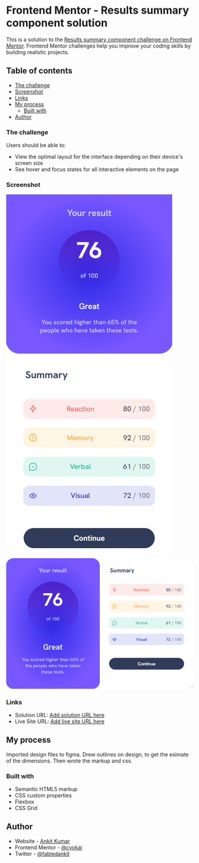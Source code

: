 # Frontend Mentor - Results summary component solution

This is a solution to the [Results summary component challenge on Frontend Mentor](https://www.frontendmentor.io/challenges/results-summary-component-CE_K6s0maV). Frontend Mentor challenges help you improve your coding skills by building realistic projects.

## Table of contents

- [The challenge](#the-challenge)
- [Screenshot](#screenshot)
- [Links](#links)
- [My process](#my-process)
  - [Built with](#built-with)
- [Author](#author)

### The challenge

Users should be able to:

- View the optimal layout for the interface depending on their device's screen size
- See hover and focus states for all interactive elements on the page

### Screenshot

![Mobile view](./mobile-view.png)
![Desktop view](./desktop-view.png)

### Links

- Solution URL: [Add solution URL here](https://github.com/fabledankit/frontendMentor_challenges/tree/main/results-summary-component-main)
- Live Site URL: [Add live site URL here](https://result-summary-component-ebon.vercel.app/)

## My process

Imported design files to figma. Drew outlines on design, to get the esimate of the dimensions. Then wrote the markup and css.

### Built with

- Semantic HTML5 markup
- CSS custom properties
- Flexbox
- CSS Grid

## Author

- Website - [Ankit Kumar](https://www.nkit.space)
- Frontend Mentor - [@cyokai](https://www.frontendmentor.io/profile/cyokai)
- Twitter - [@fabledankit](https://www.twitter.com/fabledankit)
